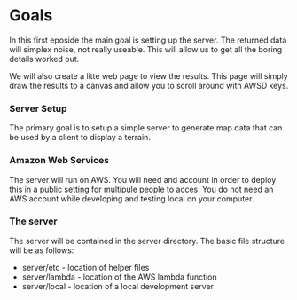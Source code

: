 # Goals

In this first eposide the main goal is setting up the server. The returned data will simplex noise, not really useable. This will allow us to get all the boring details worked out.

We will also create a litte web page to view the results. This page will simply draw the results to a canvas and allow you to scroll around with AWSD keys.

### Server Setup

The primary goal is to setup a simple server to generate map data that can be used by a client to display a terrain.

### Amazon Web Services

The server will run on AWS. You will need and account in order to deploy this in a public setting for multipule people to acces. You do not need an AWS account while developing and testing local on your computer.

### The server

The server will be contained in the server directory. The basic file structure will be as follows:

* server/etc - location of helper files
* server/lambda - location of the AWS lambda function
* server/local - location of a local development server
